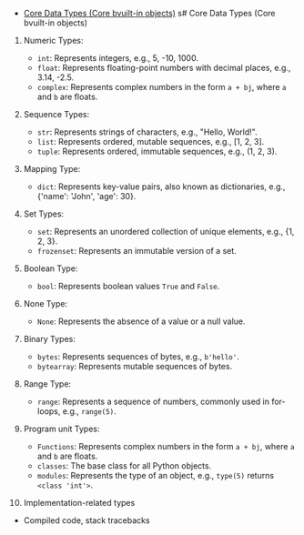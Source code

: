 - [Core Data Types (Core bvuilt-in objects)](#core-data-types-core-bvuilt-in-objects)
s# Core Data Types (Core bvuilt-in objects)

1. Numeric Types:
   - `int`: Represents integers, e.g., 5, -10, 1000.
   - `float`: Represents floating-point numbers with decimal places, e.g., 3.14, -2.5.
   - `complex`: Represents complex numbers in the form `a + bj`, where `a` and `b` are floats.

2. Sequence Types:
   - `str`: Represents strings of characters, e.g., "Hello, World!".
   - `list`: Represents ordered, mutable sequences, e.g., [1, 2, 3].
   - `tuple`: Represents ordered, immutable sequences, e.g., (1, 2, 3).

3. Mapping Type:
   - `dict`: Represents key-value pairs, also known as dictionaries, e.g., {'name': 'John', 'age': 30}.

4. Set Types:
   - `set`: Represents an unordered collection of unique elements, e.g., {1, 2, 3}.
   - `frozenset`: Represents an immutable version of a set.

5. Boolean Type:
   - `bool`: Represents boolean values `True` and `False`.

6. None Type:
   - `None`: Represents the absence of a value or a null value.

7. Binary Types:
   - `bytes`: Represents sequences of bytes, e.g., `b'hello'`.
   - `bytearray`: Represents mutable sequences of bytes.

8. Range Type:
   - `range`: Represents a sequence of numbers, commonly used in for-loops, e.g., `range(5)`.

9. Program unit Types:
   - `Functions`: Represents complex numbers in the form `a + bj`, where `a` and `b` are floats.
   - `classes`: The base class for all Python objects.
   - `modules`: Represents the type of an object, e.g., `type(5)` returns `<class 'int'>`.
10. Implementation-related types
   - Compiled code, stack tracebacks 
